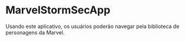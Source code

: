 # MarvelStormSecApp

Usando este aplicativo, os usuários poderão navegar pela biblioteca de
personagens da Marvel.
